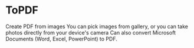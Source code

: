 # ToPDF
Create PDF from images
You can pick images from gallery, or you can take photos directly from your device's camera
Can also convert Microsoft Documents (Word, Excel, PowerPoint) to PDF.
